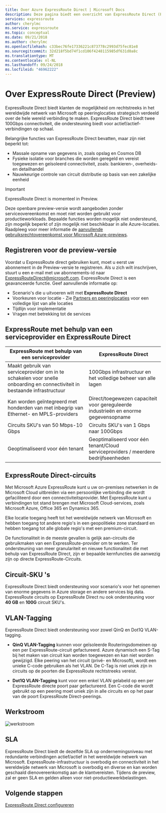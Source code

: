 ```yaml
---
title: Over Azure ExpressRoute Direct | Microsoft Docs
description: Deze pagina biedt een overzicht van ExpressRoute Direct (Preview)
services: expressroute
author: cherylmc
ms.service: expressroute
ms.topic: conceptual
ms.date: 09/21/2018
ms.author: cherylmc
ms.openlocfilehash: c33bec76fe17336221c873778c2993d75fec81e8
ms.sourcegitcommit: 32d218f5bd74f1cd106f4248115985df631d0a8c
ms.translationtype: MT
ms.contentlocale: nl-NL
ms.lasthandoff: 09/24/2018
ms.locfileid: "46962222"
---
```

# <a name="about-expressroute-direct-preview"></a>Over ExpressRoute Direct (Preview)

ExpressRoute Direct biedt klanten de mogelijkheid om rechtstreeks in het wereldwijde netwerk van Microsoft op peeringlocaties strategisch verdeeld over de hele wereld verbinding te maken. ExpressRoute Direct biedt twee 100Gbps connectiviteit, die ondersteuning biedt voor actief/actief-verbindingen op schaal. 

Belangrijke functies van ExpressRoute Direct bevatten, maar zijn niet beperkt tot:

* Massale opname van gegevens in, zoals opslag en Cosmos DB 
* Fysieke isolatie voor branches die worden geregeld en vereist toegewezen en geïsoleerd connectiviteit, zoals: bankieren-, overheids- en detailhandel 
* Nauwkeurige controle van circuit distributie op basis van een zakelijke eenheid

> [!IMPORTANT]
> ExpressRoute Direct is momenteel in Preview.
>
> Deze openbare preview-versie wordt aangeboden zonder serviceovereenkomst en moet niet worden gebruikt voor productieworkloads. Bepaalde functies worden mogelijk niet ondersteund, zijn mogelijk beperkt of zijn mogelijk niet beschikbaar in alle Azure-locaties. Raadpleeg voor meer informatie de [aanvullende gebruiksrechtovereenkomst voor Microsoft Azure-previews](https://azure.microsoft.com/support/legal/preview-supplemental-terms/).

## <a name="enroll-in-the-preview"></a>Registreren voor de preview-versie

Voordat u ExpressRoute direct gebruiken kunt, moet u eerst uw abonnement in de Preview-versie te registreren. Als u zich wilt inschrijven, stuurt u een e-mail met uw abonnements-id naar <ExpressRouteDirect@microsoft.com>. ExpressRoute Direct is een geavanceerde functie. Geef aanvullende informatie op:

* Scenario's die u uitvoeren wilt met **ExpressRoute Direct**
* Voorkeuren voor locatie - Zie [Partners en peeringlocaties](expressroute-locations-providers.md) voor een volledige lijst van alle locaties
* Tijdlijn voor implementatie
* Vragen met betrekking tot de services

## <a name="expressroute-using-a-service-provider-and-expressroute-direct"></a>ExpressRoute met behulp van een serviceprovider en ExpressRoute Direct

| **ExpressRoute met behulp van een serviceprovider** | **ExpressRoute Direct** | 
| --- | --- | 
| Maakt gebruik van serviceprovider om in te schakelen voor snelle onboarding en connectiviteit in bestaande infrastructuur | 100Gbps infrastructuur en het volledige beheer van alle lagen
| Kan worden geïntegreerd met honderden van met inbegrip van Ethernet- en MPLS-providers | Direct/toegewezen capaciteit voor gereguleerde industrieën en enorme gegevensopname | 
| Circuits SKU's van 50 Mbps-10 Gbps | Circuits SKU's van 1 Gbps naar 100Gbps
| Geoptimaliseerd voor één tenant | Geoptimaliseerd voor één tenant/Cloud serviceproviders / meerdere bedrijfseenheden

## <a name="expressroute-direct-circuits"></a>ExpressRoute Direct-circuits

Met Microsoft Azure ExpressRoute kunt u uw on-premises netwerken in de Microsoft Cloud uitbreiden via een persoonlijke verbinding die wordt gefaciliteerd door een connectiviteitsprovider. Met ExpressRoute kunt u verbindingen tot stand brengen met Microsoft Cloud-services, zoals Microsoft Azure, Office 365 en Dynamics 365.  

Elke locatie toegang heeft tot het wereldwijde netwerk van Microsoft en hebben toegang tot andere regio's in een geopolitieke zone standaard en hebben toegang tot alle globale regio's met een premium-circuit.  

De functionaliteit in de meeste gevallen is gelijk aan-circuits die gebruikmaken van een ExpressRoute-provider om te werken. Ter ondersteuning van meer granulariteit en nieuwe functionaliteit die met behulp van ExpressRoute Direct, zijn er bepaalde kernfuncties die aanwezig zijn op directe ExpressRoute-Circuits.

## <a name="circuit-skus"></a>Circuit-SKU 's

ExpressRoute Direct biedt ondersteuning voor scenario's voor het opnemen van enorme gegevens in Azure storage en andere services big data. ExpressRoute circuits op ExpressRoute Direct nu ook ondersteuning voor **40 GB** en **100G** circuit SKU's. 

## <a name="vlan-tagging"></a>VLAN-Tagging

ExpressRoute Direct biedt ondersteuning voor zowel QinQ en Dot1Q VLAN-tagging.

* **QinQ VLAN-Tagging** kunnen voor geïsoleerde Routeringsdomeinen op een per ExpressRoute-circuit gefactureerd. Azure dynamisch een S-Tag bij het maken van circuit kan worden toegewezen en kan niet worden gewijzigd. Elke peering van het circuit (privé- en Microsoft), wordt een unieke C-code gebruiken als het VLAN. De C-Tag is niet uniek zijn in circuits op de poorten die ExpressRoute rechtstreeks vereist. 

* **Dot1Q VLAN-Tagging** kunt voor een enkel VLAN gelabeld op een per ExpressRoute directe poort paar gefactureerd. Een C-code die wordt gebruikt op een peering moet uniek zijn in alle circuits en op het paar van de poort ExpressRoute Direct-peerings.

## <a name="workflow"></a>Werkstroom

![werkstroom](./media/expressroute-erdirect-about/workflow1.png)

## <a name="sla"></a>SLA

ExpressRoute Direct biedt de dezelfde SLA op ondernemingsniveau met redundante verbindingen actief/actief in het wereldwijde netwerk van Microsoft. ExpressRoute-infrastructuur is overbodig en connectiviteit in het wereldwijde netwerk van Microsoft is overbodig en diverse en kan worden geschaald dienovereenkomstig aan de klantvereisten. Tijdens de preview, zal er geen SLA en gelden alleen voor niet-productiewerkbelastingen.

## <a name="next-steps"></a>Volgende stappen

[ExpressRoute Direct configureren](expressroute-howto-erdirect.md)